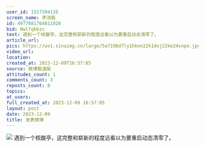 ```yaml
---
user_id: 1517394135
screen_name: 李消极
id: 4977081764811026
bid: Nwlfqkbzc
text: 遇到一个核酸亭，这完整和崭新的程度远看以为要重启动态清零了。 
article_url: 
pics: https://wx1.sinaimg.cn/large/5a7198d7ly1hknn22k14xj22ke24vnpe.jpg
video_url: 
location: 
created_at: 2023-12-09T16:57:05
source: 微博极速版
attitudes_count: 1
comments_count: 3
reposts_count: 0
topics: 
at_users: 
full_created_at: 2023-12-09 16:57:05
layout: post
date: 2023-12-09
title: 发表微博
---
```



![](https://image.baidu.com/search/down?url=https://wx1.sinaimg.cn/large/5a7198d7ly1hknn22k14xj22ke24vnpe.jpg)
遇到一个核酸亭，这完整和崭新的程度远看以为要重启动态清零了。 
